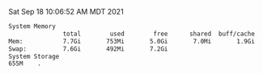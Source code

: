 Sat Sep 18 10:06:52 AM MDT 2021
```bash
System Memory
               total        used        free      shared  buff/cache   available
Mem:           7.7Gi       753Mi       5.0Gi       7.0Mi       1.9Gi       6.6Gi
Swap:          7.6Gi       492Mi       7.2Gi
System Storage
655M	.
```
```bash
